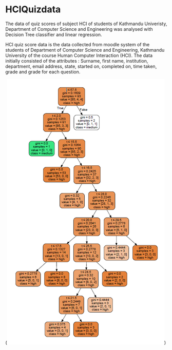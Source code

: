 # HCIQuizdata
The data of quiz scores of subject HCI of students of Kathmandu Univeristy, Department of Computer Science and Engineering was analysed with Decision Tree classifier and linear regression.

HCI quiz score data is the data collected from moodle system of the students of Department of Computer Science and Engineering, Kathmandu University of the course Human Computer Interaction (HCI). The data initially consisted of the attributes : Surname, first name, institution, department, email address, state, started on, completed on, time taken, grade and grade for each question.

(![visualization](https://github.com/manasikattel/HCIQuizdata/blob/master/tree.PNG))
